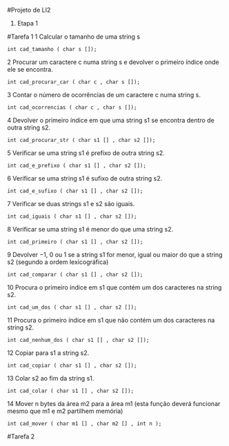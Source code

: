 #Projeto de LI2

1. Etapa 1

#Tarefa 1
1 Calcular o tamanho de uma string s
```
int cad_tamanho ( char s []);
```
2 Procurar um caractere c numa string s e devolver o primeiro índice onde ele se encontra.
```
int cad_procurar_car ( char c , char s []);
```
3 Contar o número de ocorrências de um caractere c numa string s.
```
int cad_ocorrencias ( char c , char s []);
```
4 Devolver o primeiro índice em que uma string s1 se encontra dentro de outra string s2.
```
int cad_procurar_str ( char s1 [] , char s2 []);
```
5 Verificar se uma string s1 é prefixo de outra string s2.
```
int cad_e_prefixo ( char s1 [] , char s2 []);
```
6 Verificar se uma string s1 é sufixo de outra string s2.
```
int cad_e_sufixo ( char s1 [] , char s2 []);
```
7 Verificar se duas strings s1 e s2 são iguais.
```
int cad_iguais ( char s1 [] , char s2 []);
```
8 Verificar se uma string s1 é menor do que uma string s2.
```
int cad_primeiro ( char s1 [] , char s2 []);
```
9 Devolver −1, 0 ou 1 se a string s1 for menor, igual ou maior do que a string s2 (segundo a ordem lexicográfica)
```
int cad_comparar ( char s1 [] , char s2 []);
```
10 Procura o primeiro índice em s1 que contém um dos caracteres na string s2.
```
int cad_um_dos ( char s1 [] , char s2 []);
```
11 Procura o primeiro índice em s1 que não contém um dos caracteres na string s2.
```
int cad_nenhum_dos ( char s1 [] , char s2 []);
```
12 Copiar para s1 a string s2.
```
int cad_copiar ( char s1 [] , char s2 []);
```
13 Colar s2 ao fim da string s1.
```
int cad_colar ( char s1 [] , char s2 []);
```
14 Mover n bytes da área m2 para a área m1 (esta função deverá funcionar mesmo que m1 e m2 partilhem memória)
```
int cad_mover ( char m1 [] , char m2 [] , int n );
```

#Tarefa 2

